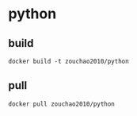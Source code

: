 # python

## build
```shell
docker build -t zouchao2010/python

```

## pull
```shell
docker pull zouchao2010/python

```
